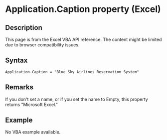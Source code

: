 # Application.Caption property (Excel)

## Description
This page is from the Excel VBA API reference. The content might be limited due to browser compatibility issues.

## Syntax
```vba
Application.Caption = "Blue Sky Airlines Reservation System"
```

## Remarks
If you don't set a name, or if you set the name to Empty, this property returns "Microsoft Excel."

## Example
No VBA example available.
